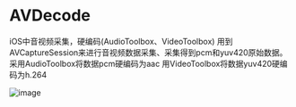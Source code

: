 # AVDecode
iOS中音视频采集，硬编码(AudioToolbox、VideoToolbox)
用到AVCaptureSession来进行音视频数据采集、采集得到pcm和yuv420原始数据。
采用AudioToolbox将数据pcm硬编码为aac
用VideoToolbox将数据yuv420硬编码为h.264

 ![image](http://wx1.sinaimg.cn/mw690/c320c33egy1fdc53zsh92j20ku112tf3.jpg)